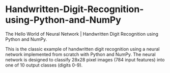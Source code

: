 # Handwritten-Digit-Recognition-using-Python-and-NumPy

The Hello World of Neural Network | Handwritten Digit Recognition using Python and NumPy.

This is the classic example of handwritten digit recognition using a neural network implemented from scratch with Python and NumPy. The neural network is designed to classify 28x28 pixel images (784 input features) into one of 10 output classes (digits 0-9).
